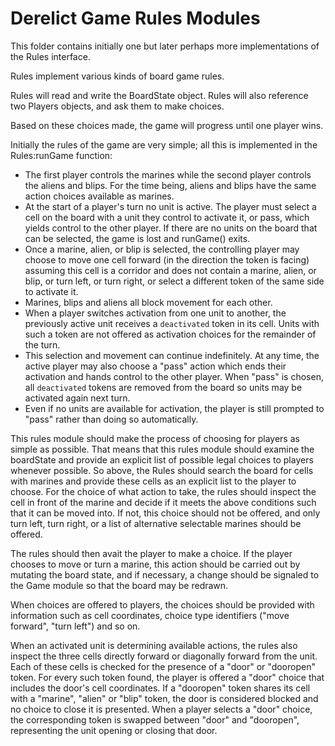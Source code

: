 # Derelict Game Rules Modules

This folder contains initially one but later perhaps more implementations of the Rules interface.

Rules implement various kinds of board game rules.  

Rules will read and write the BoardState object.  Rules will also reference two Players objects, and ask them to make choices.

Based on these choices made, the game will progress until one player wins.

Initially the rules of the game are very simple; all this is implemented in the Rules:runGame function: 

* The first player controls the marines while the second player controls the aliens and blips.  For the time being, aliens and blips have the same action choices available as marines.
* At the start of a player's turn no unit is active. The player must select a cell on the board with a unit they control to activate it, or pass, which yields control to the other player. If there are no units on the board that can be selected, the game is lost and runGame() exits.
* Once a marine, alien, or blip is selected, the controlling player may choose to move one cell forward (in the direction the token is facing) assuming this cell is a corridor and does not contain a marine, alien, or blip, or turn left, or turn right, or select a different token of the same side to activate it.
* Marines, blips and aliens all block movement for each other.
* When a player switches activation from one unit to another, the previously active unit receives a `deactivated` token in its cell.  Units with such a token are not offered as activation choices for the remainder of the turn.
* This selection and movement can continue indefinitely.  At any time, the active player may also choose a "pass" action which ends their activation and hands control to the other player.  When "pass" is chosen, all `deactivated` tokens are removed from the board so units may be activated again next turn.
* Even if no units are available for activation, the player is still prompted to "pass" rather than doing so automatically.

This rules module should make the process of choosing for players as simple as possible.  That means that this rules module should examine the boardState and provide an explicit list of possible legal choices
to players whenever possible.  So above, the Rules should search the board for cells with marines and provide these cells as an explicit list to the player to choose.
For the choice of what action to take, the rules should inspect the cell in front of the marine and decide if it meets the above conditions such that it can be moved into.  If not, this choice should not be offered, and only turn left, turn right, or a list of alternative selectable marines should be offered.

The rules should then avait the player to make a choice.  If the player chooses to move or turn a marine, this action should be carried out by mutating the board state, and if necessary, a change should be signaled to the Game module so that the board may be redrawn.

When choices are offered to players, the choices should be provided with information such as cell coordinates, choice type identifiers ("move forward", "turn left") and so on.

When an activated unit is determining available actions, the rules also inspect the three cells directly forward or diagonally forward from the unit.  Each of these cells is checked for the presence of a "door" or "dooropen" token.  For every such token found, the player is offered a "door" choice that includes the door's cell coordinates.  If a "dooropen" token shares its cell with a "marine", "alien" or "blip" token, the door is considered blocked and no choice to close it is presented.  When a player selects a "door" choice, the corresponding token is swapped between "door" and "dooropen", representing the unit opening or closing that door.

